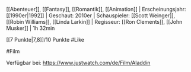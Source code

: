 [[Abenteuer]], [[Fantasy]], [[Romantik]], [[Animation]] | Erscheinungsjahr: [[1990er|1992]] | Geschaut: 2010er | Schauspieler: [[Scott Weinger]], [[Robin Williams]], [[Linda Larkin]] | Regisseur: [[Ron Clements]], [[John Musker]] | 1h 32min

[[7 Punkte|7,8]]/10 Punkte #Like 


#Film 

Verfügbar bei: https://www.justwatch.com/de/Film/Aladdin